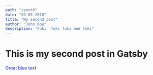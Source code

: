 ```yaml
---
path: "/post0"
date: "03-05-2010"
title: "My second post"
author: "John Doe"
description: "Fuki  fuki fuki and fuki"
---
```


# This is my second post in Gatsby
<span style="color: blue">Great blue text</span>